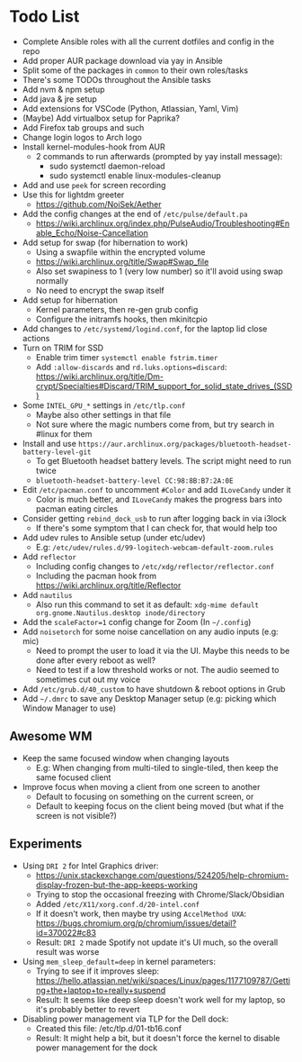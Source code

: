 # Todo List

* Complete Ansible roles with all the current dotfiles and config in the repo
* Add proper AUR package download via yay in Ansible
* Split some of the packages in `common` to their own roles/tasks
* There's some TODOs throughout the Ansible tasks
* Add nvm & npm setup
* Add java & jre setup
* Add extensions for VSCode (Python, Atlassian, Yaml, Vim)
* (Maybe) Add virtualbox setup for Paprika?
* Add Firefox tab groups and such
* Change login logos to Arch logo
* Install kernel-modules-hook from AUR
  * 2 commands to run afterwards (prompted by yay install message):
    * sudo systemctl daemon-reload
    * sudo systemctl enable linux-modules-cleanup
* Add and use `peek` for screen recording
* Use this for lightdm greeter
  * https://github.com/NoiSek/Aether
* Add the config changes at the end of `/etc/pulse/default.pa`
  * https://wiki.archlinux.org/index.php/PulseAudio/Troubleshooting#Enable_Echo/Noise-Cancellation
* Add setup for swap (for hibernation to work)
  * Using a swapfile within the encrypted volume
  * https://wiki.archlinux.org/title/Swap#Swap_file
  * Also set swapiness to 1 (very low number) so it'll avoid using swap normally
  * No need to encrypt the swap itself
* Add setup for hibernation
  * Kernel parameters, then re-gen grub config
  * Configure the initramfs hooks, then mkinitcpio
* Add changes to `/etc/systemd/logind.conf`, for the laptop lid close actions
* Turn on TRIM for SSD
  * Enable trim timer `systemctl enable fstrim.timer`
  * Add `:allow-discards` and `rd.luks.options=discard`: https://wiki.archlinux.org/title/Dm-crypt/Specialties#Discard/TRIM_support_for_solid_state_drives_(SSD)
* Some `INTEL_GPU_*` settings in `/etc/tlp.conf`
  * Maybe also other settings in that file
  * Not sure where the magic numbers come from, but try search in #linux for them
* Install and use `https://aur.archlinux.org/packages/bluetooth-headset-battery-level-git`
  * To get Bluetooth headset battery levels. The script might need to run twice
  * `bluetooth-headset-battery-level CC:98:8B:B7:2A:0E`
* Edit `/etc/pacman.conf` to uncomment `#Color` and add `ILoveCandy` under it
  * Color is much better, and `ILoveCandy` makes the progress bars into pacman eating circles
* Consider getting `rebind_dock_usb` to run after logging back in via i3lock
  * If there's some symptom that I can check for, that would help too
* Add udev rules to Ansible setup (under etc/udev)
  * E.g: `/etc/udev/rules.d/99-logitech-webcam-default-zoom.rules`
* Add `reflector`
  * Including config changes to `/etc/xdg/reflector/reflector.conf`
  * Including the pacman hook from https://wiki.archlinux.org/title/Reflector
* Add `nautilus`
  * Also run this command to set it as default: `xdg-mime default org.gnome.Nautilus.desktop inode/directory`
* Add the `scaleFactor=1` config change for Zoom (In `~/.config`)
* Add `noisetorch` for some noise cancellation on any audio inputs (e.g: mic)
  * Need to prompt the user to load it via the UI. Maybe this needs to be done after every reboot as well?
  * Need to test if a low threshold works or not. The audio seemed to sometimes cut out my voice
* Add `/etc/grub.d/40_custom` to have shutdown & reboot options in Grub
* Add `~/.dmrc` to save any Desktop Manager setup (e.g: picking which Window Manager to use)

## Awesome WM

* Keep the same focused window when changing layouts
  * E.g: When changing from multi-tiled to single-tiled, then keep the same focused client
* Improve focus when moving a client from one screen to another
  * Default to focusing on something on the current screen, or
  * Default to keeping focus on the client being moved (but what if the screen is not visible?)

## Experiments

* Using `DRI 2` for Intel Graphics driver:
  * https://unix.stackexchange.com/questions/524205/help-chromium-display-frozen-but-the-app-keeps-working
  * Trying to stop the occasional freezing with Chrome/Slack/Obsidian
  * Added `/etc/X11/xorg.conf.d/20-intel.conf`
  * If it doesn't work, then maybe try using `AccelMethod UXA`: https://bugs.chromium.org/p/chromium/issues/detail?id=370022#c83
  * Result: `DRI 2` made Spotify not update it's UI much, so the overall result was worse
* Using `mem_sleep_default=deep` in kernel parameters:
  * Trying to see if it improves sleep: https://hello.atlassian.net/wiki/spaces/Linux/pages/1177109787/Getting+the+laptop+to+really+suspend
  * Result: It seems like deep sleep doesn't work well for my laptop, so it's probably better to revert
* Disabling power management via TLP for the Dell dock:
  * Created this file: /etc/tlp.d/01-tb16.conf
  * Result: It might help a bit, but it doesn't force the kernel to disable power management for the dock
